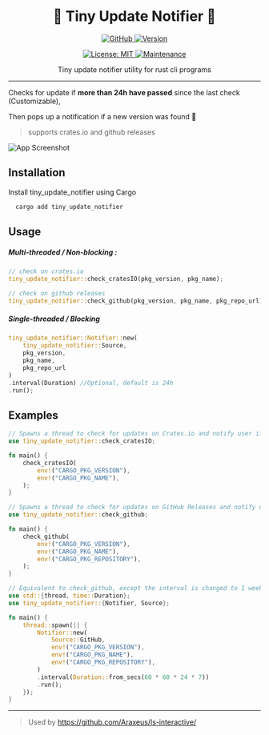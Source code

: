 
<h1 align="center">🔔 Tiny Update Notifier 🔔</h1>

<p align="center">
  <a href="https://github.com/Araxeus/tiny-update-notifier" target="_blank">
    <img alt="GitHub" src="https://img.shields.io/badge/GitHub-100000?style=for-the-badge&logo=github&logoColor=white" />
  </a>
  <a href="https://crates.io/crates/tiny_update_notifier" target="_blank">
    <img alt="Version" src="https://img.shields.io/crates/v/tiny_update_notifier?logo=semanticweb&style=for-the-badge&labelColor=yellow&color=grey" onerror='this.onerror=undefined; this.src="https://img.shields.io/badge/version-1.0.0-blue.svg?cacheSeconds=2592000"'/>
  </a>
</p>
<p align="center">
  <a href="https://github.com/Araxeus/tiny-update-notifier/blob/main/LICENSE" target="_blank">
    <img alt="License: MIT" src="https://img.shields.io/github/license/Araxeus/tiny-update-notifier?color=blue&style=plastic" />
  </a>
  <a href="https://github.com/Araxeus/tiny-update-notifier" target="_blank">
    <img alt="Maintenance" src="https://img.shields.io/badge/Maintained%3F-yes-green.svg?style=plastic" />
  </a>
</p>

<p align="center">
Tiny update notifier utility for rust cli programs
</p>

---

Checks for update if **more than 24h have passed** since the last check (Customizable),

Then pops up a notification if a new version was found 📢
> supports crates.io and github releases

![App Screenshot](https://user-images.githubusercontent.com/78568641/210151741-701ca397-d9bb-4acc-8e62-292a1d7495d4.png)

## Installation

Install tiny_update_notifier using Cargo

```bash
  cargo add tiny_update_notifier
```
    
## Usage
##### Multi-threaded / Non-blocking :
```rust
// check on crates.io
tiny_update_notifier::check_cratesIO(pkg_version, pkg_name);

// check on github releases
tiny_update_notifier::check_github(pkg_version, pkg_name, pkg_repo_url);
```

##### Single-threaded / Blocking
```rust
tiny_update_notifier::Notifier::new(
    tiny_update_notifier::Source,
    pkg_version,
    pkg_name,
    pkg_repo_url
)
.interval(Duration) //Optional, default is 24h
.run();
```

## Examples

```rust
// Spawns a thread to check for updates on Crates.io and notify user if there is a new version available.
use tiny_update_notifier::check_cratesIO;

fn main() {
    check_cratesIO(
        env!("CARGO_PKG_VERSION"),
        env!("CARGO_PKG_NAME"),
    );
}
```
```rust
// Spawns a thread to check for updates on GitHub Releases and notify user if there is a new version available.
use tiny_update_notifier::check_github;

fn main() {
    check_github(
        env!("CARGO_PKG_VERSION"),
        env!("CARGO_PKG_NAME"),
        env!("CARGO_PKG_REPOSITORY"),
    );
}
```

```rust
// Equivalent to check_github, except the interval is changed to 1 week
use std::{thread, time::Duration};
use tiny_update_notifier::{Notifier, Source};

fn main() {
    thread::spawn(|| {
        Notifier::new(
            Source::GitHub,
            env!("CARGO_PKG_VERSION"),
            env!("CARGO_PKG_NAME"),
            env!("CARGO_PKG_REPOSITORY"),
        )
        .interval(Duration::from_secs(60 * 60 * 24 * 7))
        .run();
    });
}
```
----
> Used by https://github.com/Araxeus/ls-interactive/
